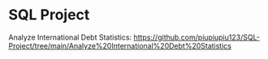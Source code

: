 # SQL Project

Analyze International Debt Statistics:
https://github.com/piupiupiu123/SQL-Project/tree/main/Analyze%20International%20Debt%20Statistics

